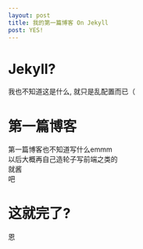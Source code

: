 ```yaml
---
layout: post
title: 我的第一篇博客 On Jekyll
post: YES!
---
```


# Jekyll?
我也不知道这是什么, 就只是乱配置而已（  

# 第一篇博客
第一篇博客也不知道写什么emmm  
以后大概再自己造轮子写前端之类的  
就酱  
吧

# 这就完了?
恩